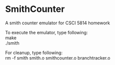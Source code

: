 # SmithCounter
A smith counter emulator for CSCI 5814 homework

To execute the emulator, type following:\
make\
./smith

For cleanup, type following:\
rm -f smith smith.o smithcounter.o branchtracker.o
